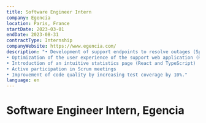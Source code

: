 ```yaml
---
title: Software Engineer Intern
company: Egencia
location: Paris, France
startDate: 2023-03-01
endDate: 2023-08-31
contractType: Internship
companyWebsite: https://www.egencia.com/
description: "• Development of support endpoints to resolve outages (Spring and Kotlin)
• Optimization of the user experience of the support web application (React and TypeScript)
• Introduction of an intuitive statistics page (React and TypeScript)
• Active participation in Scrum meetings
• Improvement of code quality by increasing test coverage by 10%."
language: en
---
```


# Software Engineer Intern, Egencia